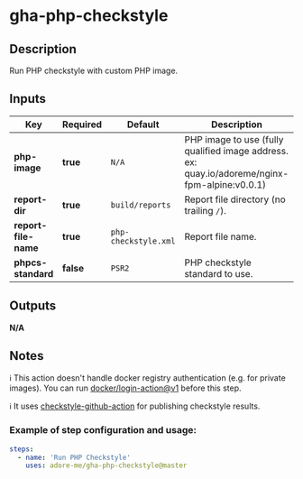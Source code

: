 # gha-php-checkstyle

## Description
Run PHP checkstyle with custom PHP image.

## Inputs
| Key                  | Required  | Default              | Description                                                                                   |
|----------------------|-----------|----------------------|-----------------------------------------------------------------------------------------------|
| **php-image**        | **true**  | `N/A`                | PHP image to use (fully qualified image address. ex: quay.io/adoreme/nginx-fpm-alpine:v0.0.1) |
| **report-dir**       | **true**  | `build/reports`      | Report file directory (no trailing `/`).                                                      |
| **report-file-name** | **true**  | `php-checkstyle.xml` | Report file name.                                                                             |
| **phpcs-standard**   | **false** | `PSR2`               | PHP checkstyle standard to use.                                                               |

## Outputs
**N/A**

## Notes
ℹ This action doesn't handle docker registry authentication (e.g. for private images).
You can run [docker/login-action@v1](https://github.com/docker/login-action) before this step.

ℹ It uses [checkstyle-github-action](https://github.com/adore-me/checkstyle-github-action) for publishing checkstyle results.

### Example of step configuration and usage:

```yaml
steps:
  - name: 'Run PHP Checkstyle'
    uses: adore-me/gha-php-checkstyle@master
```
